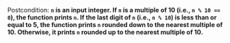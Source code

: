 Postcondition: **`n` is an input integer. If `n` is a multiple of 10 (i.e., `n % 10 == 0`), the function prints `n`. If the last digit of `n` (i.e., `n % 10`) is less than or equal to 5, the function prints `n` rounded down to the nearest multiple of 10. Otherwise, it prints `n` rounded up to the nearest multiple of 10.**